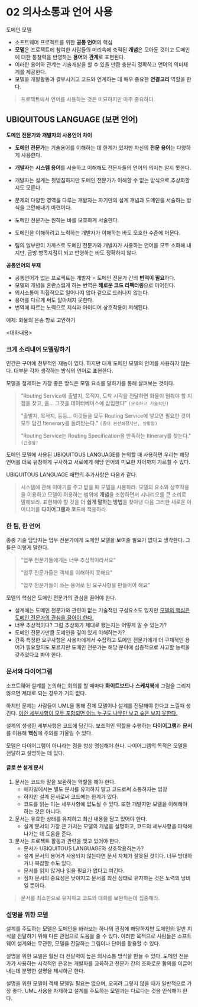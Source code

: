 # 02 의사소통과 언어 사용

도메인 모델

- 소프트웨어 프로젝트를 위한 **공통 언어**의 핵심
- **모델**은 프로젝트에 참여한 사람들의 머리속에 축적된 **개념**은 모아둔 것이고 도메인에 대한 통찰력을 반영하는 **용어**와 **관계**로 표현된다.
- 이러한 용어와 관계는 기술개발을 할 수 있을 만큼 충분히 정확하고 언어의 의미체계를 제공한다.
- 모델을 개발활동과 결부시키고 코드와 연계하는 데 매우 중요한 **연결고리** 역할을 한다.



> 프로젝트에서 언어를 사용하는 것은 미묘하지만 아주 중요하다.



## UBIQUITOUS LANGUAGE (보편 언어)



**도메인 전문가와 개발자의 사용언어 차이**

* **도메인 전문가**는 기술용어를 이해하는 데 한계가 있지만 자신의 **전문 용어**는 다양하게 사용한다.
* **개발자**는 **시스템 용어**를 서술하고 이해해도 전문자들의 언어의 의미는 알지 못한다.
* 개발자는 설계는 뒷받침하지만 도메인 전문가가 이해할 수 없는 방식으로 추상화할지도 모른다.
* 문제의 다양한 영역을 다루는 개발자는 자기만의 설계 개념과 도메인을 서술하는 방식을 고안해내기 마련이다.

* 도메인 전문가는 원하는 바를 모호하게 서술한다.
* 도메인을 이해하려고 노력하는 개발자가 이해하는 바도 모호한 수준에 머문다.
* 팀의 일부만이 가까스로 도메인 전문가와 개발자가 사용하는 언어를 모두 소화해 내지만, 금방 병목지점이 되고 반영하는 바도 정확하지 않다.



**공통언어의 부재**

* 공통언어가 없는 프로젝트는 개발자 = 도메인 전문가 간의 **번역이 필요**하다.
* 모델의 개념을 혼란스럽게 하는 번역은 **해로운 코드 리팩터링**으로 이어진다.
* 의사소통이 직접적으로 일어나지 않아 겉으로 드러나지 않는다.
* 용어를 다르게 써도 알아채지 못한다.
* 번역에 따르는 노력으로 지식과 아이디어 상호작용이 저해된다.



예제: 화물의 운송 항로 고안하기

<대화내용>



### 크게 소리내어 모델링하기

인간은 구어에 천부적인 재능이 있다. 하지만 대개 도메인 모델의 언어를 사용하지 않는다. 대부분 각자 생각하는 방식의 언어로 표현한다.



모델을 정제하는 가장 좋은 방식은 모델 요소를 말하기를 통해 살펴보는 것이다.

>"Routing Service에 출발지, 목적지, 도착 시각을 전달하면 화물이 멈춰야 할 지점을 찾고, 음... 그것을 데이터베이스에 삽입한다" `(모호하고 기술적인)`
>
>"출발지, 목적지, 등등... 이것들을 모두 Routing Service에 넣으면 필요한 것이 모두 담긴 Itenerary를 돌려받는다." `(좀더 완전해졌지만, 장황함)`
>
>"Routing Service는 Routing Specification을 만족하는 Itinerary를 찾는다." `(간결함)`



도메인 모델에 사용된 UBIQUITOUS LANGUAGE를 논의할 때 사용하면 우리는 해당 언어를 더욱 유창하게 구사하고 서로에게 해당 언어의 미묘한 차이까지 가르칠 수 있다.

UBIQUITOUS LANGUAGE 패턴의 추가사항은 다음과 같다.

> 시스템에 관해 이야기를 주고 받을 때 모델을 사용하라. 모델의 요소와 상호작용을 이용하고 모델이 허용하는 범위에 **개념**을 조합하면서 시나리오를 큰 소리로 말해보라. 표현해야 할 것을 더 **쉽게 말하는 방법**을 찾아낸 다음 그러한 새로운 아이디어를 **다이어그램과 코드**에 적용하라.



### 한 팀, 한 언어

종종 기술 담당자는 업무 전문가에게 도메인 모델을 보여줄 필요가 없다고 생각한다. 그들은 이렇게 말한다.

> "업무 전문가들에게는 너무 추상적이라서요"
>
> "업무 전문가들은 객체를 이해하지 못해요"
>
> "업무 전문가들이 쓰는 용어로 된 요구사항을 만들어야 해요"



모델의 핵심은 도메인 전문가의 관심을 끌어야 한다.

* 설계에는 도메인 전문가와 관련이 없는 기술적인 구성요소도 있지만 <u>모델의 핵심은 도메인 전문가의 관심을 끌어야 한다.</u> 
* 너무 추상적이다? 그럼 추상화가 제대로 됐는지는 어떻게 알 수 있는가? 
* 도메인 전문가만큼 도메인을 깊이 있게 이해하는가? 
* 간혹 특정한 요구사항은 사용자에게서 수집하고 도메인 전문가에게 더 구체적인 용어가 필요할지도 모르지만 도메인 전문가는 해당 분야에 심층적으로 사고할 능력을 갖추었다고 봐야 한다. 



### 문서와 다이어그램

소프트웨어 설계를 논의하는 회의를 할 때마다 **화이트보드**나 **스케치북**에 그림을 그리지 않으면 제대로 되는 경우가 거의 없다.

하지만 문제는 사람들이 UML을 통해 전체 모델이나 설계를 전달해야 한다고 느낄때 생긴다. <u>이런 세부사항이 모두 포함되면 어느 누구도 나무만 보고 숲은 보지 못한다.</u>

설계의 생생한 세부사항은 코드에 담긴다. 보조적인 역할을 수행하는 **다이어그램**과 **문서**를 이용해 **핵심**에 주의를 기울일 수 있다. 

모델은 다이어그램이 아니라는 점을 항상 명심해야 한다. 다이어그램의 목적은 모델을 전달하고 설명하는 데 있다.



#### 글로 쓴 설계 문서

1. 문서는 코드와 말을 보완하는 역할을 해야 한다.
    * 애자일에서는 별도 문서를 유지하지 말고 코드로써 소통하자는 입장
    * 하지만 설계 문서로써 코드에는 한계가 있다.
    * 코드를 읽는 이는 세부사항에 압도될 수 있다. 또한 개발자만 모델을 이해해야 하는 것은 아니다.
2. 문서는 유효한 상태를 유지하고 최신 내용을 담고 있어야 한다.
    * 설계 문서의 가장 큰 가치는 모델의 개념을 설명하고, 코드의 세부사항을 파악해 나가는 데 도움을 준다.
3. 문서는 프로젝트 활동과 관련을 맺고 있어야 한다.
    * 문서가 UBIQUITOUS LANGUAGE와 상호작용하는가?
    * 설계 문서의 용어가 사용되지 않는다면 문서 자체가 잘못된 것이다. 너무 방대하거나 복잡할 수도 있다. 
    * 문서를 읽지 않거나 읽을 필요가 없다고 여긴다.
    * 점차 문서의 중요성은 낮아지고 문서를 최신 상태로 유지하는 것은 노력의 낭비일 뿐이다.



> 문서를 최소한으로 유지하고 코드와 대화를 보완하는데 집중해라.



### 설명을 위한 모델

설계를 주도하는 모델은 도메인을 바라보는 하나의 관점에 해당하지만 도메인의 일반 지식을 전달하기 위해 다른 관점으로 도움을 줄 수 있다. 이러한 목적으로 사람들은 소프트웨어 설계와는 무관한, 모델을 전달하는 그림이나 단어를 활용할 수 있다.

설명을 위한 모델은 훨씬 더 전달력이 높은 의사소통 방식을 만들 수 있다. 도메인 전문가가 사용하는 시각적인 은유는 개발자를 교육하고 전문가 간의 조화로운 합의를 이끌어 내는데 분명한 설명을 제시하곤 한다.

설명을 위한 모델이 객체 모델일 필요는 없으며, 오히려 그렇지 않을 때가 일반적으로 가장 좋다. UML 사용을 자제하고 설계를 주도하는 모델과는 다르다는 것을 인식해야 한다.
